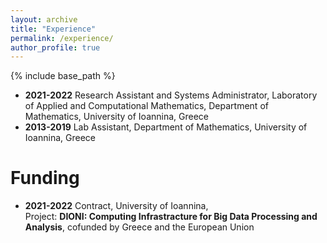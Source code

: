```yaml
---
layout: archive
title: "Experience"
permalink: /experience/
author_profile: true
---
```


{% include base_path %}

* **2021-2022** Research Assistant and Systems Administrator, Laboratory of Applied and Computational Mathematics, Department of Mathematics, University of Ioannina, Greece
* **2013-2019** Lab Assistant, Department of Mathematics, University of Ioannina, Greece

Funding
=
* **2021-2022** Contract, University of Ioannina,<br>Project: **DIONI: Computing Infrastracture for Big Data Processing and Analysis**, cofunded by Greece and the European Union
